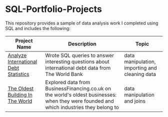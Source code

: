 # SQL-Portfolio-Projects
This repository provides a sample of data analysis work I completed using SQL and includes the following:

Project Name  | Description   |  Topic
------------- | ------------- | ------------------
[Analyze International Debt Statistics](https://github.com/)  | Wrote SQL queries to answer interesting questions about international debt data from The World Bank  | data manipulation, importing and cleaning data
[The Oldest Building In The World](https://github.com/)  | Explored data from BusinessFinancing.co.uk on the world's oldest businesses: when they were founded and which industries they belong to | data manipulation and joins
